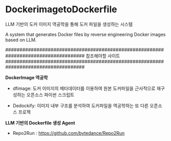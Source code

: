# DockerimagetoDockerfile
LLM 기반의 도커 이미지 역공학을 통해 도커 파일을 생성하는 시스템

A system that generates Docker files by reverse engineering Docker images based on LLM.


####################################################################################
참조해야할 사이트
####################################################################################

**DockerImage 역공학**

- dfimage: 
도커 이미지의 메타데이터를 이용하여 원본 도커파일을 근사적으로 재구성하는 오픈소스 파이썬 스크립트

- Dedockify:
이미지 내부 구조를 분석하여 도커파일을 역공학하는 또 다른 오픈소스 프로젝

**LLM 기반의 Dockerfile 생성 Agent**

- Repo2Run :
https://github.com/bytedance/Repo2Run
